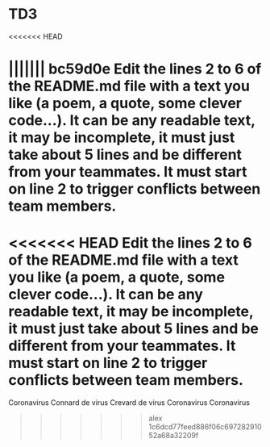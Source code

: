 # TD3
<<<<<<< HEAD

||||||| bc59d0e
Edit the lines 2 to 6 of the README.md 
file with a text you like 
(a poem, a quote, some clever code...). 
It can be any readable text, it may be incomplete, 
it must just take about 5 lines and be different from your teammates. It must start on line 2 to trigger conflicts between team members.
=======
<<<<<<< HEAD
Edit the lines 2 to 6 of the README.md 
file with a text you like 
(a poem, a quote, some clever code...). 
It can be any readable text, it may be incomplete, 
it must just take about 5 lines and be different from your teammates. It must start on line 2 to trigger conflicts between team members.
=======
Coronavirus
Connard de virus
Crevard de virus
Coronavirus
Coronavirus
>>>>>>> alex
>>>>>>> 1c6dcd77feed886f06c69728291052a68a32209f
